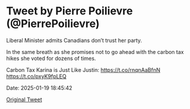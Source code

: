 # Tweet by Pierre Poilievre (@PierrePoilievre)

Liberal Minister admits Canadians don’t trust her party.

In the same breath as she promises not to go ahead with the carbon tax hikes she voted for dozens of times.

Carbon Tax Karina is Just Like Justin: https://t.co/rnqnAaBfnN https://t.co/pxyK9fpLEQ

Date: 2025-01-19 18:45:42

[Original Tweet](https://x.com/PierrePoilievre/status/1881050418878582908)
